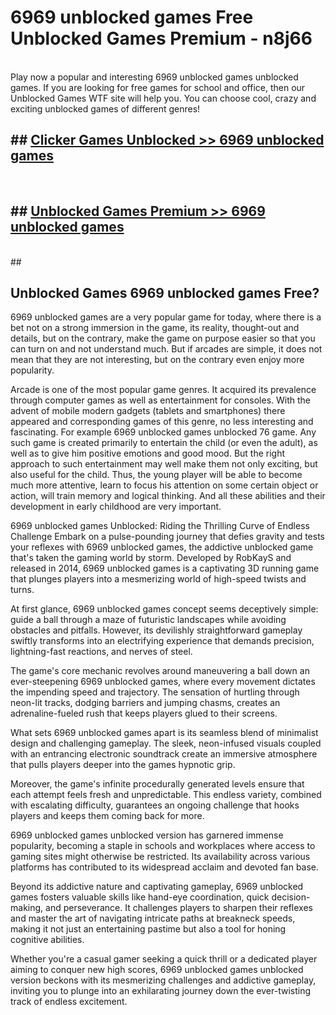 # 6969 unblocked games  Free Unblocked Games Premium - n8j66 <br>
<br>
Play now a popular and interesting 6969 unblocked games unblocked games. If you are looking for free games for school and office, then our Unblocked Games WTF site will help you. You can choose cool, crazy and exciting unblocked games of different genres!


## ##  [Clicker Games Unblocked >> 6969 unblocked games](http://freeplayer.one?title=6969_unblocked_games&ref=UGames)
  <br>

##  ## [Unblocked Games Premium >> 6969 unblocked games](http://freeplayer.one?title=6969_unblocked_games&ref=UGames)
  <br>
  ##



## Unblocked Games 6969 unblocked games Free?

6969 unblocked games are a very popular game for today, where there is a bet not on a strong immersion in the game, its reality, thought-out and details, but on the contrary, make the game on purpose easier so that you can turn on and not understand much. But if arcades are simple, it does not mean that they are not interesting, but on the contrary even enjoy more popularity.

Arcade is one of the most popular game genres. It acquired its prevalence through computer games as well as entertainment for consoles. With the advent of mobile modern gadgets (tablets and smartphones) there appeared and corresponding games of this genre, no less interesting and fascinating. For example 6969 unblocked games unblocked 76 game. Any such game is created primarily to entertain the child (or even the adult), as well as to give him positive emotions and good mood. But the right approach to such entertainment may well make them not only exciting, but also useful for the child. Thus, the young player will be able to become much more attentive, learn to focus his attention on some certain object or action, will train memory and logical thinking. And all these abilities and their development in early childhood are very important.

6969 unblocked games Unblocked: Riding the Thrilling Curve of Endless Challenge
Embark on a pulse-pounding journey that defies gravity and tests your reflexes with 6969 unblocked games, the addictive unblocked game that's taken the gaming world by storm. Developed by RobKayS and released in 2014, 6969 unblocked games is a captivating 3D running game that plunges players into a mesmerizing world of high-speed twists and turns.

At first glance, 6969 unblocked games concept seems deceptively simple: guide a ball through a maze of futuristic landscapes while avoiding obstacles and pitfalls. However, its devilishly straightforward gameplay swiftly transforms into an electrifying experience that demands precision, lightning-fast reactions, and nerves of steel.

The game's core mechanic revolves around maneuvering a ball down an ever-steepening 6969 unblocked games, where every movement dictates the impending speed and trajectory. The sensation of hurtling through neon-lit tracks, dodging barriers and jumping chasms, creates an adrenaline-fueled rush that keeps players glued to their screens.

What sets 6969 unblocked games apart is its seamless blend of minimalist design and challenging gameplay. The sleek, neon-infused visuals coupled with an entrancing electronic soundtrack create an immersive atmosphere that pulls players deeper into the games hypnotic grip.

Moreover, the game's infinite procedurally generated levels ensure that each attempt feels fresh and unpredictable. This endless variety, combined with escalating difficulty, guarantees an ongoing challenge that hooks players and keeps them coming back for more.

6969 unblocked games unblocked version has garnered immense popularity, becoming a staple in schools and workplaces where access to gaming sites might otherwise be restricted. Its availability across various platforms has contributed to its widespread acclaim and devoted fan base.

Beyond its addictive nature and captivating gameplay, 6969 unblocked games fosters valuable skills like hand-eye coordination, quick decision-making, and perseverance. It challenges players to sharpen their reflexes and master the art of navigating intricate paths at breakneck speeds, making it not just an entertaining pastime but also a tool for honing cognitive abilities.

Whether you're a casual gamer seeking a quick thrill or a dedicated player aiming to conquer new high scores, 6969 unblocked games unblocked version beckons with its mesmerizing challenges and addictive gameplay, inviting you to plunge into an exhilarating journey down the ever-twisting track of endless excitement.